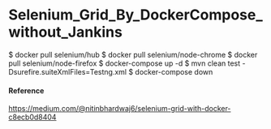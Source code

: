 # Selenium_Grid_By_DockerCompose_without_Jankins
$ docker pull selenium/hub
$ docker pull selenium/node-chrome
$ docker pull selenium/node-firefox
$ docker-compose up -d
$ mvn clean test -Dsurefire.suiteXmlFiles=Testng.xml
$ docker-compose down

#### Reference
https://medium.com/@nitinbhardwaj6/selenium-grid-with-docker-c8ecb0d8404
